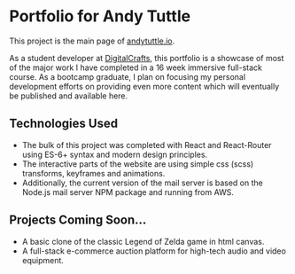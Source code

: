 <h1>Portfolio for Andy Tuttle</h1>

This project is the main page of [andytuttle.io](http://www.andytuttle.io).

As a student developer at [DigitalCrafts](http://www.digitalcrafts.com), this portfolio is a showcase of most of the major work I have completed in a 16 week immersive full-stack course. As a bootcamp graduate, I plan on focusing my personal development efforts on providing even more content which will eventually be published and available here.

## Technologies Used

- The bulk of this project was completed with React and React-Router using ES-6+ syntax and modern design principles.
- The interactive parts of the website are using simple css (scss) transforms, keyframes and animations.
- Additionally, the current version of the mail server is based on the Node.js mail server NPM package and running from AWS.

## Projects Coming Soon...

- A basic clone of the classic Legend of Zelda game in html canvas.
- A full-stack e-commerce auction platform for high-tech audio and video equipment.


